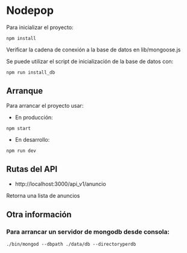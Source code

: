 # Nodepop

Para inicializar el proyecto:

```shell
npm install
```

Verificar la cadena de conexión a la base de datos en lib/mongoose.js

Se puede utilizar el script de inicialización de la base de datos con:

```shell
npm run install_db
```

## Arranque

Para arrancar el proyecto usar:

* En producción:

```shell
npm start
```

* En desarrollo:

```shell
npm run dev
```

## Rutas del API

* http://localhost:3000/api_v1/anuncio

Retorna una lista de anuncios

## Otra información

### Para arrancar un servidor de mongodb desde consola:

```shel
./bin/mongod --dbpath ./data/db --directoryperdb
```